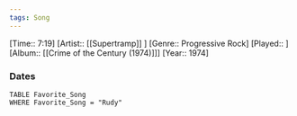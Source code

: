 ```yaml
---
tags: Song  
---
```

[Time:: 7:19]
[Artist:: [[Supertramp]] ]
[Genre:: Progressive Rock]
[Played:: ]
[Album:: [[Crime of the Century (1974)]]]
[Year:: 1974]
### Dates
````dataview
TABLE Favorite_Song
WHERE Favorite_Song = "Rudy"
````